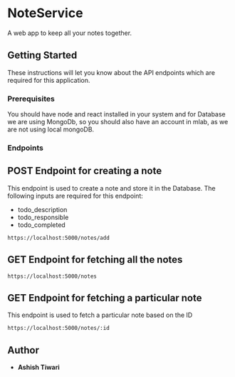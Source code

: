# NoteService

A web app to keep all your notes together.

## Getting Started

These instructions will let you know about the API endpoints which are required for this application.

### Prerequisites

You should have node and react installed in your system and for Database we are using MongoDb, so you should also have an account in mlab, as we are not using local mongoDB.

### Endpoints

## POST Endpoint for creating a note

This endpoint is used to create a note and store it in the Database. The following inputs are required for this endpoint:
* todo_description
* todo_responsible
* todo_completed  

```
https://localhost:5000/notes/add
```

## GET Endpoint for fetching all the notes


```
https://localhost:5000/notes
```

## GET Endpoint for fetching a particular note

This endpoint is used to fetch a particular note based on the ID

```
https://localhost:5000/notes/:id
```


## Author

* **Ashish Tiwari** 

